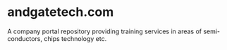 # andgatetech.com
A company portal repository providing training services in areas of semi-conductors, chips technology etc.

